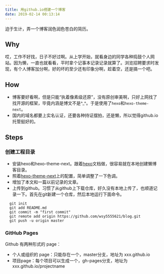 ```yaml
---
title: 用github.io搭建一个博客
date: 2019-02-14 00:13:14
---
```

迫于生计，弄一个博客润色润色苍白的简历。
<!--more-->

## Why
哎，工作不好找，日子不好过啊。从上学开始，就看身边的同学各种捣鼓个人网站。因为懒，一直也就看看，平时拿个记事本记录记录就算了。浏览招聘要求时发现，有个人博客加分啊，好的坏的至少还有印象分啊，趁着空，还是搞一个吧。

## How
* 博客要好看啊，但是只能“执着像素级还原”，没有原创审美啊，只好上网找了找开源的框架，毕竟内涵是博文不是^_^。于是使用了`hexo`和`hexo-theme-next`。
* 国内的域名都要上实名认证，还要各种持证摆拍，还是懒，所以觉得github.io托管挺好的。

## Steps

### 创建工程目录
* 安装hexo和hexo-theme-next。跟着[hexo](https://hexo.io/docs/)文档做，很容易就在本地创建懒博客目录。
* 照着[hexo-theme-next](https://github.com/theme-next/hexo-theme-next)上的配置，简单调整了一下色调。
* 增加了本文和一篇以前记录的文章。
* 上传到github。习惯了从github上下载仓库，好久没有本地上传了，也顺道记录一下。首先在git新建一个仓库，然后本地运行下面命令。
```
  git init
  git add README.md
  git commit -m "first commit"
  git remote add origin https://github.com/wsy5555621/blog.git
  git push -u origin master
```

### GitHub Pages
Github 有两种形式的 page：

* 个人或组织的 page：只能存在一个，master分支，地址为 xxx.github.io
* 项目page：每个项目可以生成一个，gh-pages分支，地址为 xxx.github.io/projectname
